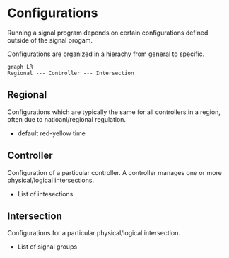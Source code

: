 # Configurations
Running a signal program depends on certain configurations defined outside of the signal progam.

Configurations are organized in a hierachy from general to specific.

```mermaid
graph LR
Regional --- Controller --- Intersection
```
## Regional
Configurations which are typically the same for all controllers in a region, often due to natioanl/regional regulation.

- default red-yellow time

## Controller
Configuration of a particular controller.
A controller manages one or more physical/logical intersections.

 - List of intesections

## Intersection
Configurations for a particular physical/logical intersection.

- List of signal groups




